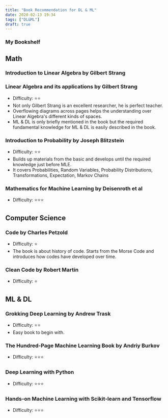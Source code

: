 ```yaml
---
title: "Book Recommendation for DL & ML"
date: 2020-02-13 19:34
tags: ["DL&ML"]
draft: true
---
```


### My Bookshelf

## Math

### Introduction to Linear Algebra by Gilbert Strang

### Linear Algebra and its applications by Gilbert Strang

- Difficulty: ⭐️⭐️
- Not only Gilbert Strang is an excellent researcher, he is perfect teacher.
- Overflowing diagrams across pages helps the understanding over Linear Algebra's different kinds of spaces.
- ML & DL is only briefly mentioned in the book but the required fundamental knowledge for ML & DL is easily described in the book.

### Introduction to Probability by Joseph Blitzstein

- Difficulty: ⭐️⭐️
- Builds up materials from the basic and develops until the required knowledge just before MLE.
- It covers Probabilities, Random Variables, Probability Distributions, Transformations, Expectation, Markov Chains

### Mathematics for Machine Learning by Deisenroth et al

- Difficulty: ⭐️⭐️⭐️

## Computer Science

### Code by Charles Petzold

- Difficulty: ⭐️
- The book is about history of code. Starts from the Morse Code and introduces how codes have developed over time.

### Clean Code by Robert Martin

- Difficulty: ⭐️

## ML & DL

### Grokking Deep Learning by Andrew Trask

- Difficulty: ⭐️⭐️
- Easy book to begin with.

### The Hundred-Page Machine Learning Book by Andriy Burkov

- Difficulty: ⭐️⭐️⭐️

### Deep Learning with Python

- Difficulty: ⭐️⭐️⭐️

### Hands-on Machine Learning with Scikit-learn and Tensorflow

- Difficulty: ⭐️⭐️⭐️
